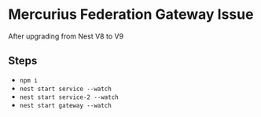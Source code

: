 # Mercurius Federation Gateway Issue

After upgrading from Nest V8 to V9

## Steps

- `npm i`
- `nest start service --watch`
- `nest start service-2 --watch`
- `nest start gateway --watch`

